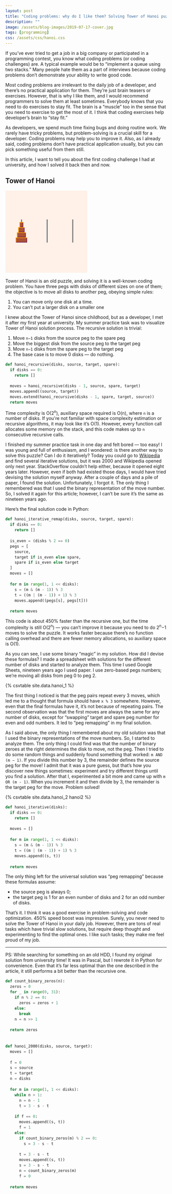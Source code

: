 ```yaml
---
layout: post
title: "Coding problems: why do I like them? Solving Tower of Hanoi puzzle"
description: ""
image: /assets/blog-images/2019-07-17-cover.jpg
tags: [programming]
css: /assets/css/hanoi.css
---
```


If you’ve ever tried to get a job in a big company or participated in a programming contest, you know what coding problems (or coding challenges) are. A typical example would be to “implement a queue using two stacks.” Many people hate them as a part of interviews because coding problems don’t demonstrate your ability to write good code. 

Most coding problems are irrelevant to the daily job of a developer, and there’s no practical application for them. They’re just brain teasers or exercises. However, that is why I like them, and I would recommend programmers to solve them at least sometimes. Everybody knows that you need to do exercises to stay fit. The brain is a “muscle” too in the sense that you need to exercise to get the most of it. I think that coding exercises help developer’s brain to “stay fit.”

As developers, we spend much time fixing bugs and doing routine work. We rarely have tricky problems, but problem-solving is a crucial skill for a developer. Coding problems may help you to improve it. Also, as I already said, coding problems don’t have practical application usually, but you can pick something useful from them still.

In this article, I want to tell you about the first coding challenge I had at university, and how I solved it back then and now. 

<!--more-->

## Tower of Hanoi

<div class="centered"><img src="/assets/blog-images/2019-07-17-hanoi.gif"></div>

Tower of Hanoi is an old puzzle, and solving it is a well-known coding problem. You have three pegs with disks of different sizes on one of them; the objective is to move all disks to another peg, obeying simple rules:

1. You can move only one disk at a time.
2. You can’t put a larger disk on a smaller one

I knew about the Tower of Hanoi since childhood, but as a developer, I met it after my first year at university. My summer practice task was to visualize Tower of Hanoi solution process. The recursive solution is trivial:

1. Move `n−1` disks from the source peg to the spare peg
2. Move the biggest disk from the source peg to the target peg
3. Move `n−1` disks from the spare peg to the target peg
4. The base case is to move 0 disks — do nothing.

```python
def hanoi_recursive(disks, source, target, spare):
  if disks == 0:
    return []

  moves = hanoi_recursive(disks - 1, source, spare, target)
  moves.append((source, target))
  moves.extend(hanoi_recursive(disks - 1, spare, target, source))
  return moves
```

Time complexity is O(2<sup>n</sup>), auxiliary space required is O(n), where `n` is a number of disks. If you're not familiar with space complexity estimation or recursive algorithms, it may look like it’s O(1). However, every function call allocates some memory on the stack, and this code makes up to `n` consecutive recursive calls.

I finished my summer practice task in one day and felt bored — too easy! I was young and full of enthusiasm, and I wondered: is there another way to solve this puzzle? Can I do it iteratively? Today you could go to [Wikipedia](https://en.wikipedia.org/wiki/Tower_of_Hanoi) and find several iterative solutions, but it was 2000 and Wikipedia opened only next year. StackOverflow couldn’t help either, because it opened eight years later. However, even if both had existed those days, I would have tried devising the solution myself anyway. After a couple of days and a pile of paper, I found the solution. Unfortunately, I forgot it. The only thing I remembered was that I used the binary representation of the move number. So, I solved it again for this article; however, I can’t be sure it’s the same as nineteen years ago.

Here’s the final solution code in Python:

```python
def hanoi_iterative_remap(disks, source, target, spare):
  if disks == 0:
    return []
  
  is_even = (disks % 2 == 0)
  pegs = [
    source,
    target if is_even else spare,
    spare if is_even else target
  ]
  moves = []

  for m in range(1, 1 << disks):
    s = (m & (m - 1)) % 3
    t = ((m | (m - 1)) + 1) % 3
    moves.append((pegs[s], pegs[t]))

  return moves
```

This code is about 450% faster than the recursive one, but the time complexity is still O(2<sup>n</sup>) — you can’t improve it because you need to do 2<sup>n</sup>−1 moves to solve the puzzle. It works faster because there’s no function calling overhead and there are fewer memory allocations, so auxiliary space is O(1).

As you can see, I use some binary “magic” in my solution. How did I devise these formulas? I made a spreadsheet with solutions for the different number of disks and started to analyze them. This time I used Google Sheets, nineteen years ago I used paper. I use zero-based pegs numbers; we’re moving all disks from peg 0 to peg 2.

{% csvtable site.data.hanoi_1 %}

The first thing I noticed is that the peg pairs repeat every 3 moves, which led me to a thought that formula should have `x % 3` somewhere. However, even that the final formulas have it, it’s not because of repeating pairs. The second observation was that the first moves are always the same for any number of disks, except for “swapping” target and spare peg number for even and odd numbers. It led to “peg remapping” in my final solution.

As I said above, the only thing I remembered about my old solution was that I used the binary representations of the move numbers. So, I started to analyze them. The only thing I could find was that the number of binary zeroes at the right determines the disk to move, not the peg. Then I tried to do some random things and suddenly found something that worked: `m AND (m − 1)`. If you divide this number by 3, the remainder defines the source peg for the move! I admit that it was a pure guess, but that’s how you discover new things sometimes: experiment and try different things until you find a solution. After that I, experimented a bit more and came up with `m OR (m - 1)`. When you increment it and then divide by 3, the remainder is the target peg for the move. Problem solved!

{% csvtable site.data.hanoi_2 hanoi2 %}

```python
def hanoi_iterative(disks):
  if disks == 0:
    return []
  
  moves = []

  for m in range(1, 1 << disks):
    s = (m & (m - 1)) % 3
    t = ((m | (m - 1)) + 1) % 3
    moves.append((s, t))

  return moves
```

The only thing left for the universal solution was “peg remapping” because these formulas assume:

- the source peg is always 0;
- the target peg is 1 for an even number of disks and 2 for an odd number of disks.

That’s it. I think it was a good exercise in problem-solving and code optimization. 450% speed boost was impressive. Surely, you never need to solve the Tower of Hanoi in your daily job. However, there are tons of real tasks which have trivial slow solutions, but require deep thought and experimenting to find the optimal ones. I like such tasks; they make me feel proud of my job.

---- 

PS: While searching for something on an old HDD, I found my original solution from university time! It was in Pascal, but I rewrote it in Python for convenience. Even that it’s far less optimal than the one described in the article, it still performs a bit better than the recursive one.

```python
def count_binary_zeros(n):
  zeros = 0
  for _ in range(0, 31):
    if n % 2 == 0:
      zeros = zeros + 1
    else:
      break
    n = n >> 1
  
  return zeros


def hanoi_2000(disks, source, target):
  moves = []

  f = 0
  s = source
  t = target
  n = disks

  for m in range(1, 1 << disks):
    while n > 1:
      n = n - 1
      t = 3 - s - t

    if f == 0:
      moves.append((s, t))
      f = 1
    else:
      if count_binary_zeros(m) % 2 == 0:
        s = 3 - s - t
      
      t = 3 - s - t
      moves.append((s, t))
      s = 3 - s - t
      n = count_binary_zeros(m)
      f = 0

  return moves
```
